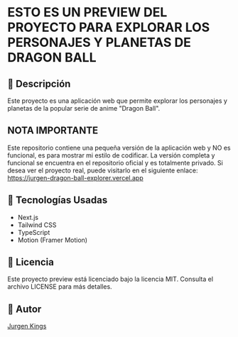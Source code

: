# ESTO ES UN PREVIEW DEL PROYECTO PARA EXPLORAR LOS PERSONAJES Y PLANETAS DE DRAGON BALL

## 📌 Descripción

Este proyecto es una aplicación web que permite explorar los personajes y planetas de la popular serie de anime "Dragon Ball".

## NOTA IMPORTANTE

Este repositorio contiene una pequeña versión de la aplicación web y NO es funcional, es para mostrar mi estilo de codificar. 
La versión completa y funcional se encuentra en el repositorio oficial y es totalmente privado.
Si desea ver el proyecto real, puede visitarlo en el siguiente enlace: https://jurgen-dragon-ball-explorer.vercel.app

## 🚀 Tecnologías Usadas

- Next.js 
- Tailwind CSS
- TypeScript
- Motion (Framer Motion)

## 📝 Licencia

Este proyecto preview está licenciado bajo la licencia MIT. Consulta el archivo LICENSE para más detalles.

## 📝 Autor

[Jurgen Kings](https://jurgenkings.com)
